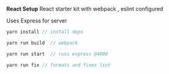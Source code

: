 **React Setup**
React starter kit with webpack , eslint configured

Uses Express for server

``` js
yarn install // install deps

yarn run build  // webpack

yarn run start  // runs express @4000

yarn run fix // formats and fixes lint

```
